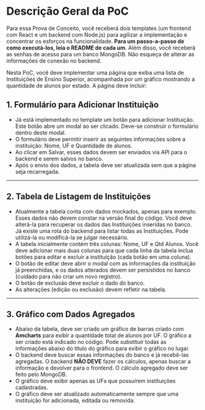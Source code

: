 # Descrição Geral da PoC

Para essa Prova de Conceito, você receberá dois templates (um frontend com React e um backend com Node.js) para agilizar a implementação e concentrar os esforços na funcionalidade. **Para um passo-a-passo de como executá-los, leia o README de cada um**. Além disso, você receberá as senhas de acesso para um banco MongoDB. Não esqueça de alterar as informações de conexão no backend.

Nesta PoC, você deve implementar uma página que exiba uma lista de Instituições de Ensino Superior, acompanhada por um gráfico mostrando a quantidade de alunos por estado. A página deve incluir:

## 1. Formulário para Adicionar Instituição
- Já está implementado no template um botão para adicionar Instituição. Este botão abre um modal ao ser clicado. Deve-se construir o formulário dentro deste modal.
- O formulário deve permitir inserir as seguintes informações sobre a instituição: Nome, UF e Quantidade de alunos.
- Ao clicar em Salvar, esses dados devem ser enviados via API para o backend e serem salvos no banco.
- Após o envio dos dados, a tabela deve ser atualizada sem que a página seja recarregada.

---

## 2. Tabela de Listagem de Instituições
- Atualmente a tabela conta com dados mockados, apenas para exemplo. Esses dados não devem constar na versão final do código. Você deve alterá-la para recuperar os dados das Instituições inseridas no banco. Já existe uma rota do backend para listar todas as Instituições. Pode utilizá-la ou modificá-la se julgar necessário.
- A tabela inicialmente contém três colunas: Nome, UF e Qtd Alunos. Você deve adicionar mais duas colunas para que cada linha da tabela inclua botões para editar e excluir a instituição (cada botão em uma coluna).
- O botão de editar deve abrir o modal com as informações da instituição já preenchidas, e os dados alterados devem ser persistidos no banco (cuidado para não criar um novo registro).
- O botão de exclusão deve excluir o dado do banco.
- As alterações (edição ou exclusão) devem refletir na tabela.

---

## 3. Gráfico com Dados Agregados
- Abaixo da tabela, deve ser criado um gráfico de barras criado com **Amcharts** para exibir a quantidade total de alunos por UF. O gráfico a ser criado está indicado no código. Pode substituir todas as informações abaixo do título do gráfico para exibir o gráfico no lugar.
- O backend deve buscar essas informações do banco e já recebê-las agregadas. O backend **NÃO DEVE** fazer os cálculos, apenas buscar a informação e devolver para o frontend. O cálculo agregado deve ser feito pelo MongoDB.
- O gráfico deve exibir apenas as UFs que possuírem instituições cadastradas.
- O gráfico deve ser atualizado automaticamente sempre que uma instituição for adicionada, editada ou removida.
